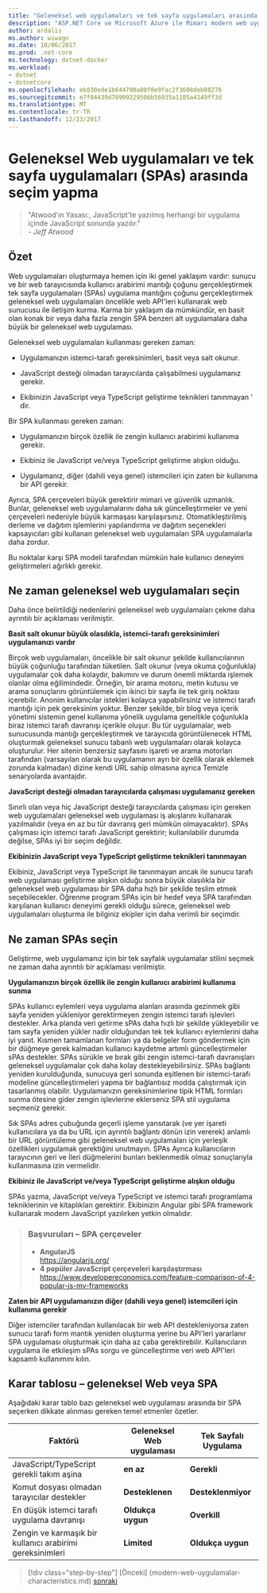 ```yaml
---
title: "Geleneksel web uygulamaları ve tek sayfa uygulamaları arasında seçim yapma"
description: "ASP.NET Core ve Microsoft Azure ile Mimarı modern web uygulamaları"
author: ardalis
ms.author: wiwagn
ms.date: 10/06/2017
ms.prod: .net-core
ms.technology: dotnet-docker
ms.workload:
- dotnet
- dotnetcore
ms.openlocfilehash: eb830ede1b644700a80f0e9fac2f3608deb88276
ms.sourcegitcommit: e7f04439d78909229506b56935a1105a4149ff3d
ms.translationtype: MT
ms.contentlocale: tr-TR
ms.lasthandoff: 12/23/2017
---
```

# <a name="choose-between-traditional-web-apps-and-single-page-apps-spas"></a>Geleneksel Web uygulamaları ve tek sayfa uygulamaları (SPAs) arasında seçim yapma

> "Atwood'ın Yasası:, JavaScript'te yazılmış herhangi bir uygulama içinde JavaScript sonunda yazılır."  
> _\- Jeff Atwood_

## <a name="summary"></a>Özet

Web uygulamaları oluşturmaya hemen için iki genel yaklaşım vardır: sunucu ve bir web tarayıcısında kullanıcı arabirimi mantığı çoğunu gerçekleştirmek tek sayfa uygulamaları (SPAs) uygulama mantığını çoğunu gerçekleştirmek geleneksel web uygulamaları öncelikle web API'leri kullanarak web sunucusu ile iletişim kurma. Karma bir yaklaşım da mümkündür, en basit olan konak bir veya daha fazla zengin SPA benzeri alt uygulamalara daha büyük bir geleneksel web uygulaması.

Geleneksel web uygulamaları kullanması gereken zaman:

-   Uygulamanızın istemci-tarafı gereksinimleri, basit veya salt okunur.

-   JavaScript desteği olmadan tarayıcılarda çalışabilmesi uygulamanız gerekir.

-   Ekibinizin JavaScript veya TypeScript geliştirme teknikleri tanınmayan ' dir.

Bir SPA kullanması gereken zaman:

-   Uygulamanızın birçok özellik ile zengin kullanıcı arabirimi kullanıma gerekir.

-   Ekibiniz ile JavaScript ve/veya TypeScript geliştirme alışkın olduğu.

-   Uygulamanız, diğer (dahili veya genel) istemcileri için zaten bir kullanıma bir API gerekir.

Ayrıca, SPA çerçeveleri büyük gerektirir mimari ve güvenlik uzmanlık. Bunlar, geleneksel web uygulamalarını daha sık güncelleştirmeler ve yeni çerçeveleri nedeniyle büyük karmaşası karşılaşırsınız. Otomatikleştirilmiş derleme ve dağıtım işlemlerini yapılandırma ve dağıtım seçenekleri kapsayıcıları gibi kullanan geleneksel web uygulamaları SPA uygulamalarla daha zordur.

Bu noktalar karşı SPA modeli tarafından mümkün hale kullanıcı deneyimi geliştirmeleri ağırlıklı gerekir.

## <a name="when-to-choose-traditional-web-apps"></a>Ne zaman geleneksel web uygulamaları seçin

Daha önce belirtildiği nedenlerini geleneksel web uygulamaları çekme daha ayrıntılı bir açıklaması verilmiştir.

**Basit salt okunur büyük olasılıkla, istemci-tarafı gereksinimleri uygulamanızı vardır**

Birçok web uygulamaları, öncelikle bir salt okunur şekilde kullanıcılarının büyük çoğunluğu tarafından tüketilen. Salt okunur (veya okuma çoğunlukla) uygulamalar çok daha kolaydır, bakımını ve durum önemli miktarda işlemek olanlar olma eğilimindedir. Örneğin, bir arama motoru, metin kutusu ve arama sonuçlarını görüntülemek için ikinci bir sayfa ile tek giriş noktası içerebilir. Anonim kullanıcılar istekleri kolayca yapabilirsiniz ve istemci tarafı mantığı için pek gereksinim yoktur. Benzer şekilde, bir blog veya içerik yönetimi sistemin genel kullanıma yönelik uygulama genellikle çoğunlukla biraz istemci tarafı davranışı içerikle oluşur. Bu tür uygulamalar, web sunucusunda mantığı gerçekleştirmek ve tarayıcıda görüntülenecek HTML oluşturmak geleneksel sunucu tabanlı web uygulamaları olarak kolayca oluşturulur. Her sitenin benzersiz sayfasını işareti ve arama motorları tarafından (varsayılan olarak bu uygulamanın ayrı bir özellik olarak eklemek zorunda kalmadan) dizine kendi URL sahip olmasına ayrıca Temizle senaryolarda avantajdır.

**JavaScript desteği olmadan tarayıcılarda çalışması uygulamanız gereken**

Sınırlı olan veya hiç JavaScript desteği tarayıcılarda çalışması için gereken web uygulamaları geleneksel web uygulaması iş akışlarını kullanarak yazılmalıdır (veya en az bu tür davranış geri mümkün olmayacaktır). SPAs çalışması için istemci tarafı JavaScript gerektirir; kullanılabilir durumda değilse, SPAs iyi bir seçim değildir.

**Ekibinizin JavaScript veya TypeScript geliştirme teknikleri tanınmayan**

Ekibiniz, JavaScript veya TypeScript ile tanınmayan ancak ile sunucu tarafı web uygulaması geliştirme alışkın olduğu sonra büyük olasılıkla bir geleneksel web uygulaması bir SPA daha hızlı bir şekilde teslim etmek seçebilecekler. Öğrenme program SPAs için bir hedef veya SPA tarafından karşılanan kullanıcı deneyimi gerekli olduğu sürece, geleneksel web uygulamaları oluşturma ile bilginiz ekipler için daha verimli bir seçimdir.

## <a name="when-to-choose-spas"></a>Ne zaman SPAs seçin

Geliştirme, web uygulamanız için bir tek sayfalık uygulamalar stilini seçmek ne zaman daha ayrıntılı bir açıklaması verilmiştir.

**Uygulamanızın birçok özellik ile zengin kullanıcı arabirimi kullanıma sunma**

SPAs kullanıcı eylemleri veya uygulama alanları arasında gezinmek gibi sayfa yeniden yükleniyor gerektirmeyen zengin istemci tarafı işlevleri destekler. Arka planda veri getirme sPAs daha hızlı bir şekilde yükleyebilir ve tam sayfa yeniden yükler nadir olduğundan tek tek kullanıcı eylemlerini daha iyi yanıt. Kısmen tamamlanan formları ya da belgeler form göndermek için bir düğmeye gerek kalmadan kullanıcı kaydetme artımlı güncelleştirmeler sPAs destekler. SPAs sürükle ve bırak gibi zengin istemci-tarafı davranışları geleneksel uygulamalar çok daha kolay destekleyebilirsiniz. SPAs bağlantı yeniden kurulduğunda, sunucuya geri sonunda eşitlenen bir istemci-tarafı modeline güncelleştirmeleri yapma bir bağlantısız modda çalıştırmak için tasarlanmış olabilir. Uygulamanızın gereksinimlerine tipik HTML formları sunma ötesine gider zengin işlevlerine eklerseniz SPA stil uygulama seçmeniz gerekir.

Sık SPAs adres çubuğunda geçerli işleme yansıtarak (ve yer işareti kullanıcılara ya da bu URL için ayrıntılı bağlantı dönün izin vererek) anlamlı bir URL görüntüleme gibi geleneksel web uygulamaları için yerleşik özellikleri uygulamak gerektiğini unutmayın. SPAs Ayrıca kullanıcıların tarayıcının geri ve İleri düğmelerini bunları beklenmedik olmaz sonuçlarıyla kullanmasına izin vermelidir.

**Ekibiniz ile JavaScript ve/veya TypeScript geliştirme alışkın olduğu**

SPAs yazma, JavaScript ve/veya TypeScript ve istemci tarafı programlama tekniklerinin ve kitaplıkları gerektirir. Ekibinizin Angular gibi SPA framework kullanarak modern JavaScript yazılırken yetkin olmalıdır.

> ### <a name="references--spa-frameworks"></a>Başvuruları – SPA çerçeveler
> - **AngularJS**  
> <https://angularjs.org/>
> - **4 popüler JavaScript çerçeveleri karşılaştırması**  
> <https://www.developereconomics.com/feature-comparison-of-4-popular-js-mv-frameworks>

**Zaten bir API uygulamanızın diğer (dahili veya genel) istemcileri için kullanıma gerekir**

Diğer istemciler tarafından kullanılacak bir web API destekleniyorsa zaten sunucu tarafı form mantık yeniden oluşturma yerine bu API'leri yararlanır SPA uygulaması oluşturmak için daha az çaba gerektirebilir. Kullanıcıların uygulama ile etkileşim sPAs sorgu ve güncelleştirme veri web API'leri kapsamlı kullanımını kılın.

## <a name="decision-table--traditional-web-or-spa"></a>Karar tablosu – geleneksel Web veya SPA

Aşağıdaki karar tablo bazı geleneksel web uygulaması arasında bir SPA seçerken dikkate alınması gereken temel etmenler özetler.

  | **Faktörü** | **Geleneksel Web uygulaması** | **Tek Sayfalı Uygulama** |
  |---|---|---|
  | JavaScript/TypeScript gerekli takım aşina | **en az** | **Gerekli** |
  | Komut dosyası olmadan tarayıcılar destekler | **Desteklenen** | **Desteklenmiyor** |
  | En düşük istemci tarafı uygulama davranışı | **Oldukça uygun** | **Overkill** |
  | Zengin ve karmaşık bir kullanıcı arabirimi gereksinimleri | **Limited** | **Oldukça uygun** |

>[!div class="step-by-step"]
[Önceki] (modern-web-uygulamalar-characteristics.md) [sonraki](architectural-principles.md)
